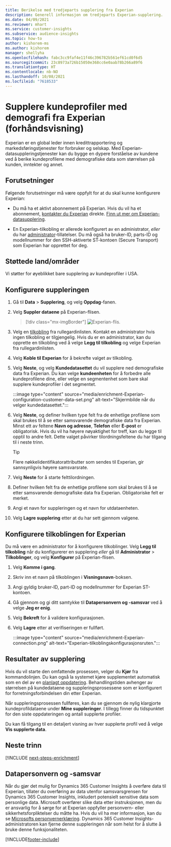 ```yaml
---
title: Berikelse med tredjeparts supplering fra Experian
description: Generell informasjon om tredjeparts Experian-supplering.
ms.date: 04/09/2021
ms.reviewer: mhart
ms.service: customer-insights
ms.subservice: audience-insights
ms.topic: how-to
author: kishorem-ms
ms.author: kishorem
manager: shellyha
ms.openlocfilehash: fabc3cc9faf4e11f46c396782b561ef61cd0f6d5
ms.sourcegitcommit: 23c8973a726b15050e368cc6e0aab78b266a89f6
ms.translationtype: HT
ms.contentlocale: nb-NO
ms.lasthandoff: 10/08/2021
ms.locfileid: "7618533"
---
```

# <a name="enrich-customer-profiles-with-demographics-from-experian-preview"></a>Supplere kundeprofiler med demografi fra Experian (forhåndsvisning)

Experian er en global leder innen kredittrapportering og markedsføringstjenester for forbruker og selskap. Med Experian-datasuppleringstjenester kan du bygge en dypere forståelse av kundene ved å berike kundeprofilene med demografiske data som størrelsen på kunden, inntekter og annet.

## <a name="prerequisites"></a>Forutsetninger

Følgende forutsetninger må være oppfylt for at du skal kunne konfigurere Experian:

- Du må ha et aktivt abonnement på Experian. Hvis du vil ha et abonnement, [kontakter du Experian](https://www.experian.com/marketing-services/contact) direkte. [Finn ut mer om Experian-datasupplering](https://www.experian.com/marketing-services/microsoft?cmpid=ems_web_mci_cdppage).

- En Experian-tilkobling er allerede konfigurert av en administrator, *eller* du har [administrator](permissions.md#administrator)-tillatelser. Du må også ha bruker-ID, parts-ID og modellnummer for den SSH-aktiverte ST-kontoen (Secure Transport) som Experian har opprettet for deg.

## <a name="supported-countriesregions"></a>Støttede land/områder

Vi støtter for øyeblikket bare supplering av kundeprofiler i USA.

## <a name="configure-the-enrichment"></a>Konfigurere suppleringen

1. Gå til **Data** > **Supplering**, og velg **Oppdag**-fanen.

1. Velg **Suppler dataene** på Experian-flisen.

   > [!div class="mx-imgBorder"]
   > ![Experian-flis.](media/experian-tile.png "Experian tile")
   > 

1. Velg en [tilkobling](connections.md) fra rullegardinlisten. Kontakt en administrator hvis ingen tilkobling er tilgjengelig. Hvis du er en administrator, kan du opprette en tilkobling ved å velge **Legg til tilkobling** og velge Experian fra rullegardinlisten. 

1. Velg **Koble til Experian** for å bekrefte valget av tilkobling.

1.  Velg **Neste**, og velg **Kundedatasettet** du vil supplere ned demografiske data fra Experian. Du kan velge **kundeenheten** for å forbedre alle kundeprofilene dine, eller velge en segmentenhet som bare skal supplere kundeprofiler i det segmentet.

    :::image type="content" source="media/enrichment-Experian-configuration-customer-data-set.png" alt-text="Skjermbilde når du velger kundedatasettet.":::

1. Velg **Neste**, og definer hvilken type felt fra de enhetlige profilene som skal brukes til å se etter samsvarende demografiske data fra Experian. Minst ett av feltene **Navn og adresse**, **Telefon** eller **E-post** er obligatorisk. Hvis du vil ha høyere nøyaktighet for treff, kan du legge til opptil to andre felt. Dette valget påvirker tilordningsfeltene du har tilgang til i neste trinn.

    > [!TIP]
    > Flere nøkkelidentifikatorattributter som sendes til Experian, gir sannsynligvis høyere samsvarsrate.

1. Velg **Neste** for å starte felttilordningen.

1. Definer hvilken felt fra de enhetlige profilene som skal brukes til å se etter samsvarende demografiske data fra Experian. Obligatoriske felt er merket.

1. Angi et navn for suppleringen og et navn for utdataenheten.

1. Velg **Lagre supplering** etter at du har sett gjennom valgene.

## <a name="configure-the-connection-for-experian"></a>Konfigurere tilkoblingen for Experian 

Du må være en administrator for å konfigurere tilkoblinger. Velg **Legg til tilkobling** når du konfigurerer en supplering *eller* gå til **Administrator** > **Tilkoblinger**, og velg **Konfigurer** på Experian-flisen.

1. Velg **Komme i gang**.

1. Skriv inn et navn på tilkoblingen i **Visningsnavn**-boksen.

1. Angi gyldig bruker-ID, part-ID og modellnummer for Experian ST-kontoen.

1. Gå gjennom og gi ditt samtykke til **Datapersonvern og -samsvar** ved å velge **Jeg er enig**.

1. Velg **Bekreft** for å validere konfigurasjonen.

1. Velg **Lagre** etter at verifiseringen er fullført.
   
   :::image type="content" source="media/enrichment-Experian-connection.png" alt-text="Experian-tilkoblingskonfigurasjonsruten.":::

## <a name="enrichment-results"></a>Resultater av supplering

Hvis du vil starte den omfattende prosessen, velger du **Kjør** fra kommandolinjen. Du kan også la systemet kjøre supplementet automatisk som en del av en [planlagt oppdatering](system.md#schedule-tab). Behandlingstiden avhenger av størrelsen på kundedataene og suppleringsprosessene som er konfigurert for forretningsforbindelsen din etter Experian.

Når suppleringsprosessen fullføres, kan du se gjennom de nylig klargjorte kundeprofildataene under **Mine suppleringer**. I tillegg finner du tidspunktet for den siste oppdateringen og antall supplerte profiler.

Du kan få tilgang til en detaljert visning av hver supplerte profil ved å velge **Vis supplerte data**.

## <a name="next-steps"></a>Neste trinn

[!INCLUDE [next-steps-enrichment](../includes/next-steps-enrichment.md)]

## <a name="data-privacy-and-compliance"></a>Datapersonvern og -samsvar

Når du gjør det mulig for Dynamics 365 Customer Insights å overføre data til Experian, tillater du overføring av data utenfor samsvarsgrensen for Dynamics 365 Customer Insights, inkludert potensielt sensitive data som personlige data. Microsoft overfører slike data etter instruksjonen, men du er ansvarlig for å sørge for at Experian oppfyller personvern- eller sikkerhetsforpliktelser du måtte ha. Hvis du vil ha mer informasjon, kan du se [Microsofts personvernerklæring](https://go.microsoft.com/fwlink/?linkid=396732).
Dynamics 365 Customer Insights-administratoren kan fjerne denne suppleringen når som helst for å slutte å bruke denne funksjonaliteten.


[!INCLUDE[footer-include](../includes/footer-banner.md)]
